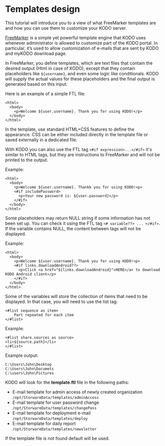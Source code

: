 # Templates design

This tutorial will introduce you to a view of what FreeMarker templates are and how you can use them to customize your KODO server.

[FreeMarker](http://www.freemarker.org) is a simple yet powerful template engine that KODO uses whenever administrator is allowed to customize part of the KODO portal. In particular, it’s used to allow customization of e-mails that are sent by KODO and myKODO download page.

In FreeMarker, you define templates, which are text files that contain the desired output \(Html in case of KODO\), except that they contain placeholders like `${username}`, and even some logic like conditionals. KODO will supply the actual values for these placeholders and the final output is generated based on this input.

Here is an example of a simple FTL file:

```markup
<html>  
  <body>
    <p>Welcome ${user.username}. Thank you for using KODO!</p>
  </body>
</html>
```

In the template, use standard HTML+CSS features to define the appearance. CSS can be either included directly in the template file or saved externally in a dedicated file.

With KODO you can also use the FTL tag `<#if expression>...</#if>` it's similar to HTML tags, but they are instructions to FreeMarker and will not be printed to the output.

Example:

```markup
<html>
  <body>
    <p>Welcome ${user.username}. Thankk you for using KODO!<p>
    <#if includePassword>
      <p>Your new password is: ${user.password}</p>
    </#if>
  </body>
</html>
```

Some placeholders may return NULL string if some information has not been set up. You can check it using the FTL tag `<# variable??> ... </#if>`. If the variable contains NULL, the content between tags will not be displayed.

Example:

```markup
<html>
  <body>
    <p>Welcome ${user.username}. Thank you for using KODO!<p>
    <#if links.downloadAndroid??>
      <p>Click <a href="${links.downloadAndroid}">HERE</a> to download KODO Android client</p>
    </#if>
  </body>
</html>
```

Some of the variables will store the collection of items that need to be displayed. In that case, you will need to use the list tag:

```text
<#list sequence as item>
    Part repeated for each item
</#list>
```

Example:

```text
<#list share.sources as source>  
<li>${source.path}</li>
</#list>
```

Example output:

```text
C:\Users\John\Desktop
C:\Users\John\Documets
C:\users\John\Pictures
```

KODO will look for the **template.ftl** file in the following paths:

* E-mail template for admin access of newly created organization `/opt/StorwareData/templates/adminAccess`
* E-mail template for user password change `/opt/StorwareData/templates/changePass`
* E-mail template for deployment e-mail `/opt/StorwareData/templates/deploy`
* E-mail template for daily report `/opt/StorwareData/templates/newsletter`

If the template file is not found default will be used.

